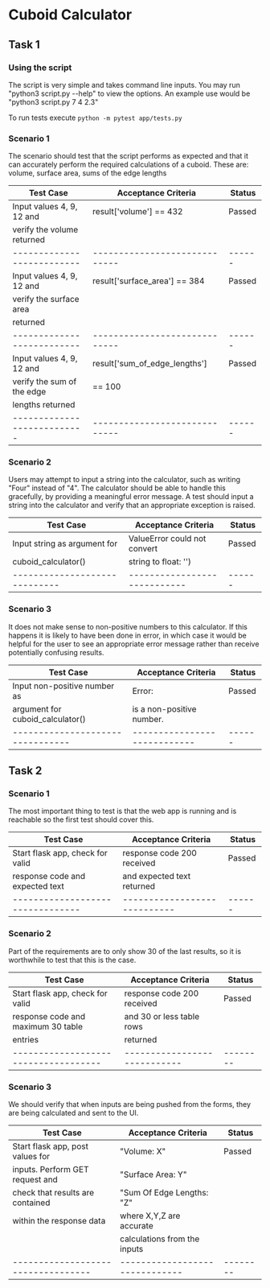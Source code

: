 # Cuboid Calculator

## Task 1

### Using the script

The script is very simple and takes command line inputs. 
You may run "python3 script.py --help" to view the options.
An example use would be "python3 script.py 7 4 2.3"

To run tests execute ` python -m pytest app/tests.py `


### Scenario 1

The scenario should test that the script performs as expected
and that it can accurately perform the required calculations of
a cuboid. These are: volume, surface area, sums of the edge lengths

| Test Case                  | Acceptance Criteria           | Status |
| ---------------------------| ----------------------------- | ------ |
| Input values 4, 9, 12 and  | result['volume'] == 432       | Passed |
| verify the volume returned |                               |        |
| -------------------------- | ----------------------------- | ------ |
| Input values 4, 9, 12 and  | result['surface_area'] == 384 | Passed |
| verify the surface area    |                               |        |
| returned                   |                               |        |
| -------------------------- | ----------------------------- | ------ |
| Input values 4, 9, 12 and  | result['sum_of_edge_lengths'] | Passed |
| verify the sum of the edge | == 100                        |        |
| lengths returned           |                               |        |
| ---------------------------| ----------------------------- | ------ |


### Scenario 2

Users may attempt to input a string into the calculator, such as 
writing "Four" instead of "4". The calculator should be able to handle
this gracefully, by providing a meaningful error message. A test should
input a string into the calculator and verify that an appropriate
exception is raised.

| Test Case                     | Acceptance Criteria          | Status |
| ------------------------------| ---------------------------- | ------ |
| Input string as argument for  | ValueError could not convert | Passed |
| cuboid_calculator()           | string to float: '<STRING>') |        |
| ----------------------------- | ---------------------------- | ------ |


### Scenario 3

It does not make sense to non-positive numbers to this calculator.
If this happens it is likely to have been done in error, in which case
it would be helpful for the user to see an appropriate error message
rather than receive potentially confusing results.

| Test Case                        | Acceptance Criteria          | Status |
| -------------------------------- | ---------------------------- | ------ |
| Input non-positive number as     | Error: <NON-POSITIVE NUMBER> | Passed |
| argument for cuboid_calculator() | is a non-positive number.    |        |
| -------------------------------- | ---------------------------- | ------ |


## Task 2

### Scenario 1

The most important thing to test is that the web app is running and is
reachable so the first test should cover this. 

| Test Case                        | Acceptance Criteria          | Status |
| -------------------------------- | ---------------------------- | ------ |
| Start flask app, check for valid | response code 200 received   | Passed |
| response code and expected text  | and expected text returned   |        |
| -------------------------------- | ---------------------------- | ------ |


### Scenario 2

Part of the requirements are to only show 30 of the last results, so it
is worthwhile to test that this is the case.

| Test Case                          | Acceptance Criteria        | Status |
|------------------------------------|----------------------------|--------|
| Start flask app, check for valid   | response code 200 received | Passed |
| response code and maximum 30 table | and 30 or less table rows  |        |
| entries                            | returned                   |        |
|------------------------------------|----------------------------|--------|


### Scenario 3

We should verify that when inputs are being pushed from the forms, they are
being calculated and sent to the UI.


| Test Case                        | Acceptance Criteria          | Status |
|----------------------------------|------------------------------|--------|
| Start flask app, post values for | "Volume: X"                  | Passed |
| inputs. Perform GET request and  | "Surface Area: Y"            |        |
| check that results are contained | "Sum Of Edge Lengths: "Z"    |        |
| within the response data         | where X,Y,Z are accurate     |        |
|                                  | calculations from the inputs |        |
|----------------------------------|------------------------------|--------|
